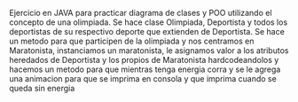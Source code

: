 Ejercicio en JAVA para practicar diagrama de clases y POO utilizando el concepto de una olimpiada.
Se hace clase Olimpiada, Deportista y todos los deportistas de su respectivo deporte que extienden de Deportista.
Se hace un metodo para que participen de la olimpiada y nos centramos en Maratonista, instanciamos un maratonista, 
le asignamos valor a los atributos heredados de Deportista y los propios de Maratonista hardcodeandolos y hacemos un metodo 
para que mientras tenga energia corra y se le agrega una animacion para que se imprima en consola y que imprima cuando 
se queda sin energia
